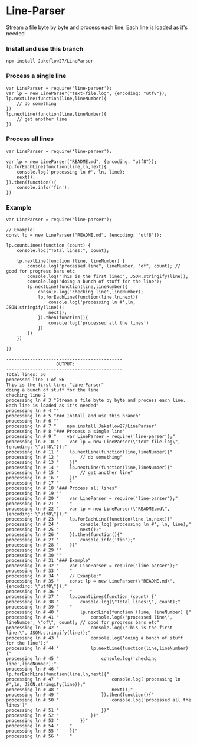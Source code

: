 Line-Parser
=
Stream a file byte by byte and process each line. Each line is loaded as it's needed

### Install and use this branch

    npm install Jakeflow27/LineParser
### Process a single line
    var LineParser = require('line-parser');
    var lp = new LineParser("text-file.log", {encoding: "utf8"});
    lp.nextLine(function(line,lineNumber){
        // do something
    })
    lp.nextLine(function(line,lineNumber){
        // get another line
    })
    
### Process all lines

    var LineParser = require('line-parser');
    
    var lp = new LineParser("README.md", {encoding: "utf8"});
    lp.forEachLine(function(line,ln,next){
        console.log('processing ln #', ln, line);
        next();
    }).then(function(){
        console.info('fin');
    })


### Example
    var LineParser = require('line-parser');
    
    // Example:
    const lp = new LineParser("README.md", {encoding: "utf8"});
    
    lp.countLines(function (count) {
        console.log("Total lines:", count);
    
        lp.nextLine(function (line, lineNumber) {
            console.log("processed line", lineNumber, "of", count); // good for progress bars etc
            console.log("This is the first line:", JSON.stringify(line));
            console.log('doing a bunch of stuff for the line');
            lp.nextLine(function(line,lineNumber){
                console.log('checking line',lineNumber);
                lp.forEachLine(function(line,ln,next){
                    console.log('processing ln #',ln, JSON.stringify(line));
                    next();
                }).then(function(){
                    console.log('processed all the lines')
                })
            })
        })
    
    })
    
    --------------------------------------------
                       OUTPUT:
    --------------------------------------------
    Total lines: 56
    processed line 1 of 56
    This is the first line: "Line-Parser"
    doing a bunch of stuff for the line
    checking line 2
    processing ln # 3 "Stream a file byte by byte and process each line. Each line is loaded as it's needed"
    processing ln # 4 ""
    processing ln # 5 "### Install and use this branch"
    processing ln # 6 ""
    processing ln # 7 "    npm install Jakeflow27/LineParser"
    processing ln # 8 "### Process a single line"
    processing ln # 9 "    var LineParser = require('line-parser');"
    processing ln # 10 "    var lp = new LineParser(\"text-file.log\", {encoding: \"utf8\"});"
    processing ln # 11 "    lp.nextLine(function(line,lineNumber){"
    processing ln # 12 "        // do something"
    processing ln # 13 "    })"
    processing ln # 14 "    lp.nextLine(function(line,lineNumber){"
    processing ln # 15 "        // get another line"
    processing ln # 16 "    })"
    processing ln # 17 "    "
    processing ln # 18 "### Process all lines"
    processing ln # 19 ""
    processing ln # 20 "    var LineParser = require('line-parser');"
    processing ln # 21 "    "
    processing ln # 22 "    var lp = new LineParser(\"README.md\", {encoding: \"utf8\"});"
    processing ln # 23 "    lp.forEachLine(function(line,ln,next){"
    processing ln # 24 "        console.log('processing ln #', ln, line);"
    processing ln # 25 "        next();"
    processing ln # 26 "    }).then(function(){"
    processing ln # 27 "        console.info('fin');"
    processing ln # 28 "    })"
    processing ln # 29 ""
    processing ln # 30 ""
    processing ln # 31 "### Example"
    processing ln # 32 "    var LineParser = require('line-parser');"
    processing ln # 33 "    "
    processing ln # 34 "    // Example:"
    processing ln # 35 "    const lp = new LineParser(\"README.md\", {encoding: \"utf8\"});"
    processing ln # 36 "    "
    processing ln # 37 "    lp.countLines(function (count) {"
    processing ln # 38 "        console.log(\"Total lines:\", count);"
    processing ln # 39 "    "
    processing ln # 40 "        lp.nextLine(function (line, lineNumber) {"
    processing ln # 41 "            console.log(\"processed line\", lineNumber, \"of\", count); // good for progress bars etc"
    processing ln # 42 "            console.log(\"This is the first line:\", JSON.stringify(line));"
    processing ln # 43 "            console.log('doing a bunch of stuff for the line');"
    processing ln # 44 "            lp.nextLine(function(line,lineNumber){"
    processing ln # 45 "                console.log('checking line',lineNumber);"
    processing ln # 46 "                lp.forEachLine(function(line,ln,next){"
    processing ln # 47 "                    console.log('processing ln #',ln, JSON.stringify(line));"
    processing ln # 48 "                    next();"
    processing ln # 49 "                }).then(function(){"
    processing ln # 50 "                    console.log('processed all the lines')"
    processing ln # 51 "                })"
    processing ln # 52 "            })"
    processing ln # 53 "        })"
    processing ln # 54 "    "
    processing ln # 55 "    })"
    processing ln # 56 "    "